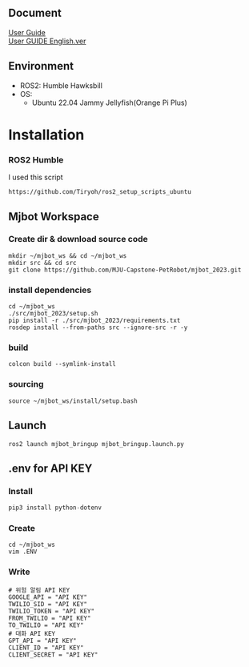 ## Document
[User Guide](User_Guide.md)  
[User GUIDE English.ver](User_Guide_en.md)

## Environment

- ROS2: Humble Hawksbill
- OS:
    - Ubuntu 22.04 Jammy Jellyfish(Orange Pi Plus)

# Installation
### ROS2 Humble

I used this script

```shell
https://github.com/Tiryoh/ros2_setup_scripts_ubuntu
```

## Mjbot Workspace

### Create dir & download source code
```shell
mkdir ~/mjbot_ws && cd ~/mjbot_ws
mkdir src && cd src
git clone https://github.com/MJU-Capstone-PetRobot/mjbot_2023.git
```


### install dependencies

```shell
cd ~/mjbot_ws
./src/mjbot_2023/setup.sh
pip install -r ./src/mjbot_2023/requirements.txt
rosdep install --from-paths src --ignore-src -r -y
```

### build
```shell
colcon build --symlink-install
```

### sourcing

```shell
source ~/mjbot_ws/install/setup.bash
```


## Launch

```shell
ros2 launch mjbot_bringup mjbot_bringup.launch.py
```

## .env for API KEY

### Install 

```python
pip3 install python-dotenv
```

### Create
```shell
cd ~/mjbot_ws
vim .ENV
```

### Write

```shell
# 위험 알림 API KEY
GOOGLE_API = "API KEY"
TWILIO_SID = "API KEY"
TWILIO_TOKEN = "API KEY"
FROM_TWILIO = "API KEY"
TO_TWILIO = "API KEY"
# 대화 API KEY
GPT_API = "API KEY"
CLIENT_ID = "API KEY"
CLIENT_SECRET = "API KEY"
```
